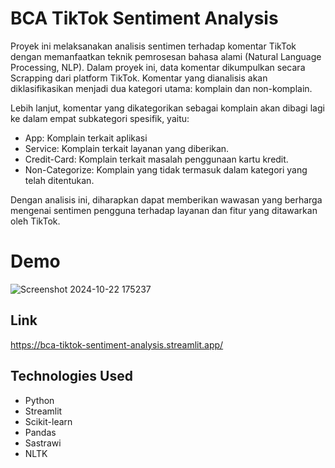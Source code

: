 
# BCA TikTok Sentiment Analysis

Proyek ini melaksanakan analisis sentimen terhadap komentar TikTok dengan memanfaatkan teknik pemrosesan bahasa alami (Natural Language Processing, NLP). Dalam proyek ini, data komentar dikumpulkan secara Scrapping dari platform TikTok. Komentar yang dianalisis akan diklasifikasikan menjadi dua kategori utama: komplain dan non-komplain.

Lebih lanjut, komentar yang dikategorikan sebagai komplain akan dibagi lagi ke dalam empat subkategori spesifik, yaitu:

- App: Komplain terkait aplikasi
- Service: Komplain terkait layanan yang diberikan.
- Credit-Card: Komplain terkait masalah penggunaan kartu kredit.
- Non-Categorize: Komplain yang tidak termasuk dalam kategori yang telah ditentukan.

Dengan analisis ini, diharapkan dapat memberikan wawasan yang berharga mengenai sentimen pengguna terhadap layanan dan fitur yang ditawarkan oleh TikTok.



# Demo
![Screenshot 2024-10-22 175237](https://github.com/user-attachments/assets/ceef2169-af5b-45eb-8cb5-0eec0be60205)




## Link


https://bca-tiktok-sentiment-analysis.streamlit.app/
## Technologies Used
- Python
- Streamlit
- Scikit-learn
- Pandas
- Sastrawi
- NLTK

